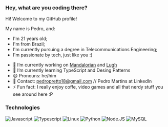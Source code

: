### Hey, what are you coding there?

Hi! Welcome to my GitHub profile!

My name is Pedro, and:

* I'm 21 years old;
* I'm from Brazil;
* I'm currently pursuing a degree in Telecommunications Engineering;
* I'm passionate by tech, just like you :) 

- 🔭 I’m currently working on [Mandalorian](https://github.com/PedroPretto/mandalorian) and [Lugh](https://github.com/Otoru/Lugh)
- 🌱 I’m currently learning TypeScript and Desing Patterns
- 😄 Pronouns: he/him
- 📧 Contact: pedropretto18@gmail.com // Pedro Martins at LinkedIn
- ⚡ Fun fact: I really enjoy coffe, video games and all that nerdy stuff you see around here :P

### Technologies
![Javascript](https://img.shields.io/badge/-Javascript-fff?&logo=Javascript)
![Typescript](https://img.shields.io/badge/-Typescript-fff?&logo=Typescript&logoColor=blue)
![Linux](https://img.shields.io/badge/-Linux-fff?&logo=linux&logoColor=000)
![Python](https://img.shields.io/badge/-Python-fff?&logo=Python)
![Node.JS](https://img.shields.io/badge/-Node.JS-fff?&logo=Node.JS)
![MySQL](https://img.shields.io/badge/-MySQL-fff?&logo=mysql)
